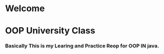 # Welcome
# OOP University Class
### Basically This is my Learing and Practice Reop for OOP IN java.
